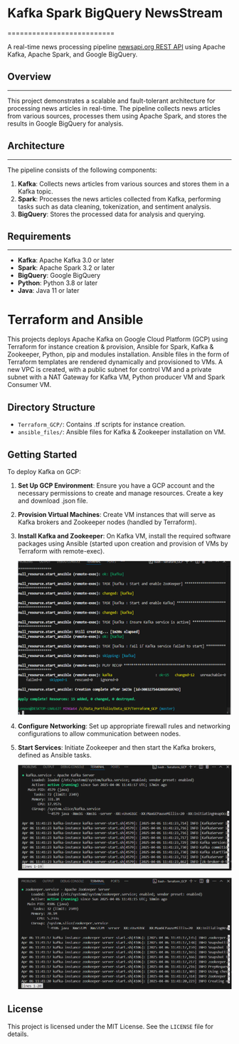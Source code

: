 # Kafka Spark BigQuery NewsStream
==========================

A real-time news processing pipeline  [newsapi.org REST API](https://newsapi.org/) using Apache Kafka, Apache Spark, and Google BigQuery.

## Overview
-----------

This project demonstrates a scalable and fault-tolerant architecture for processing news articles in real-time. The pipeline collects news articles from various sources, processes them using Apache Spark, and stores the results in Google BigQuery for analysis.

## Architecture
------------

The pipeline consists of the following components:

1. **Kafka**: Collects news articles from various sources and stores them in a Kafka topic.
2. **Spark**: Processes the news articles collected from Kafka, performing tasks such as data cleaning, tokenization, and sentiment analysis.
3. **BigQuery**: Stores the processed data for analysis and querying.


## Requirements
------------

* **Kafka**: Apache Kafka 3.0 or later
* **Spark**: Apache Spark 3.2 or later
* **BigQuery**: Google BigQuery
* **Python**: Python 3.8 or later
* **Java**: Java 11 or later








# Terraform and Ansible

This projects deploys Apache Kafka on Google Cloud Platform (GCP) using Terraform for instance creation & provision, Ansible for Spark, Kafka & Zookeeper, Python, pip and modules installation. Ansible files in the form of Terraform templates are rendered dynamically and provisioned to VMs. A new VPC is created, with a public subnet for control VM and a private subnet with a NAT Gateway for Kafka VM, Python producer VM and Spark Consumer VM.

## Directory Structure

- `Terraform_GCP/`: Contains .tf scripts for instance creation.
- `ansible_files/`: Ansible files for Kafka & Zookeeper installation on VM.


## Getting Started

To deploy Kafka on GCP:

1. **Set Up GCP Environment**: Ensure you have a GCP account and the necessary permissions to create and manage resources. Create a key and download .json file.

2. **Provision Virtual Machines**: Create VM instances that will serve as Kafka brokers and Zookeeper nodes (handled by Terraform).

3. **Install Kafka and Zookeeper**: On Kafka VM, install the required software packages using Ansible (started upon creation and provision of VMs by Terraform with remote-exec). 

   ![Kafka Setup](./pngs/setup.png)

5. **Configure Networking**: Set up appropriate firewall rules and networking configurations to allow communication between nodes.

6. **Start Services**: Initiate Zookeeper and then start the Kafka brokers, defined as Ansible tasks.

   ![Kafka](./pngs/kafka.png)

   ![Zookeeper](./pngs/zookeeper.png)



## License

This project is licensed under the MIT License. See the `LICENSE` file for details.
